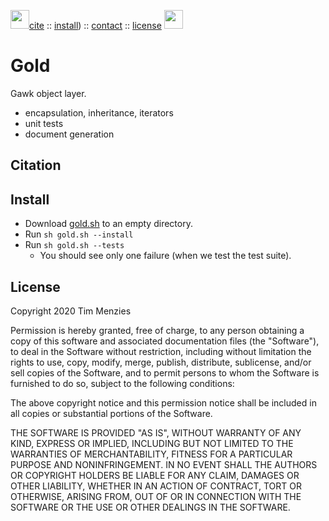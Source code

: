 <img width=30 src="https://image.flaticon.com/icons/svg/25/25621.svg"><a 
href="#citation">cite</a> :: <a 
href="#install">install</a>) :: <a 
href="#contact">contact</a> :: <a 
href="#license">license</a>  <img
width=30 src="https://image.flaticon.com/icons/svg/25/25299.svg">

# Gold

Gawk object layer.

- encapsulation, inheritance, iterators
- unit tests
- document generation

## Citation

## Install

- Download [gold.sh](gold.sh) to an empty directory.
- Run `sh gold.sh --install`
- Run `sh gold.sh --tests` 
  - You should see only one failure (when we test the test suite).

## License

Copyright 2020 Tim Menzies

Permission is hereby granted, free of charge, to any person obtaining
a copy of this software and associated documentation files (the
"Software"), to deal in the Software without restriction, including
without limitation the rights to use, copy, modify, merge, publish,
distribute, sublicense, and/or sell copies of the Software, and to
permit persons to whom the Software is furnished to do so, subject
to the following conditions:

The above copyright notice and this permission notice shall be
included in all copies or substantial portions of the Software.

THE SOFTWARE IS PROVIDED "AS IS", WITHOUT WARRANTY OF ANY KIND,
EXPRESS OR IMPLIED, INCLUDING BUT NOT LIMITED TO THE WARRANTIES OF
MERCHANTABILITY, FITNESS FOR A PARTICULAR PURPOSE AND NONINFRINGEMENT.
IN NO EVENT SHALL THE AUTHORS OR COPYRIGHT HOLDERS BE LIABLE FOR
ANY CLAIM, DAMAGES OR OTHER LIABILITY, WHETHER IN AN ACTION OF
CONTRACT, TORT OR OTHERWISE, ARISING FROM, OUT OF OR IN CONNECTION
WITH THE SOFTWARE OR THE USE OR OTHER DEALINGS IN THE SOFTWARE.
